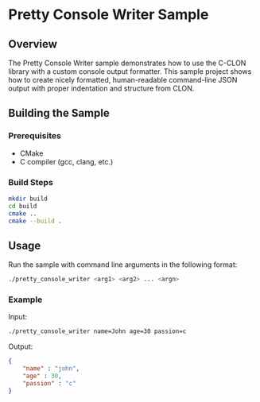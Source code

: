 # Pretty Console Writer Sample

## Overview

The Pretty Console Writer sample demonstrates how to use the C-CLON library with a custom console output formatter.
This sample project shows how to create nicely formatted, human-readable command-line JSON output with proper indentation and structure from CLON.

## Building the Sample

### Prerequisites

- CMake
- C compiler (gcc, clang, etc.)

### Build Steps

```bash
mkdir build
cd build
cmake ..
cmake --build .
```

## Usage

Run the sample with command line arguments in the following format:

```bash
./pretty_console_writer <arg1> <arg2> ... <argn>
```

### Example

Input:
```bash
./pretty_console_writer name=John age=30 passion=c
```

Output:
```json
{
    "name" : "john",
    "age" : 30,
    "passion" : "c"
}
```
